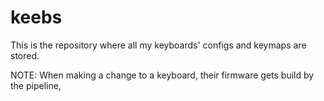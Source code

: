 # keebs

This is the repository where all my keyboards' configs and keymaps are stored.

NOTE: When making a change to a keyboard, their firmware gets build by the pipeline,
